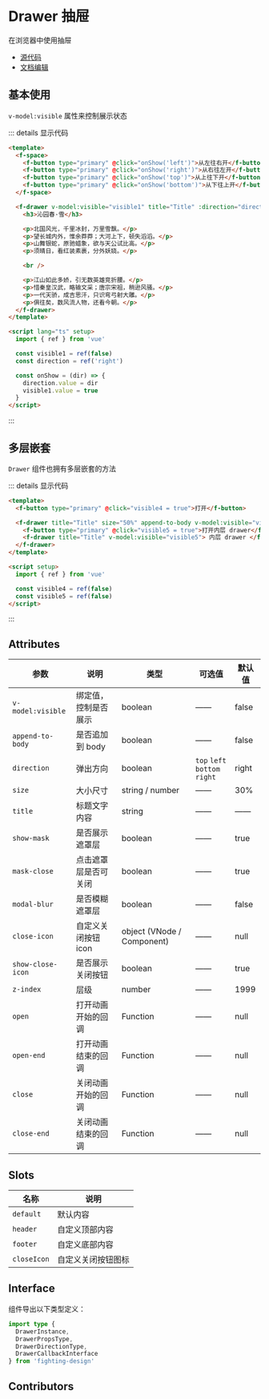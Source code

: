 # Drawer 抽屉

在浏览器中使用抽屉

- [源代码](https://github.com/FightingDesign/fighting-design/tree/master/packages/fighting-design/drawer)
- [文档编辑](https://github.com/FightingDesign/fighting-design/blob/master/docs/docs/components/drawer.md)

## 基本使用

`v-model:visible` 属性来控制展示状态

<demo1-vue />

::: details 显示代码

```html
<template>
  <f-space>
    <f-button type="primary" @click="onShow('left')">从左往右开</f-button>
    <f-button type="primary" @click="onShow('right')">从右往左开</f-button>
    <f-button type="primary" @click="onShow('top')">从上往下开</f-button>
    <f-button type="primary" @click="onShow('bottom')">从下往上开</f-button>
  </f-space>

  <f-drawer v-model:visible="visible1" title="Title" :direction="direction">
    <h3>沁园春·雪</h3>

    <p>北国风光，千里冰封，万里雪飘。</p>
    <p>望长城内外，惟余莽莽；大河上下，顿失滔滔。</p>
    <p>山舞银蛇，原驰蜡象，欲与天公试比高。</p>
    <p>须晴日，看红装素裹，分外妖娆。</p>

    <br />

    <p>江山如此多娇，引无数英雄竞折腰。</p>
    <p>惜秦皇汉武，略输文采；唐宗宋祖，稍逊风骚。</p>
    <p>一代天骄，成吉思汗，只识弯弓射大雕。</p>
    <p>俱往矣，数风流人物，还看今朝。</p>
  </f-drawer>
</template>

<script lang="ts" setup>
  import { ref } from 'vue'

  const visible1 = ref(false)
  const direction = ref('right')

  const onShow = (dir) => {
    direction.value = dir
    visible1.value = true
  }
</script>
```

:::

## 多层嵌套

`Drawer` 组件也拥有多层嵌套的方法

<demo2-vue />

::: details 显示代码

```html
<template>
  <f-button type="primary" @click="visible4 = true">打开</f-button>

  <f-drawer title="Title" size="50%" append-to-body v-model:visible="visible4">
    <f-button type="primary" @click="visible5 = true">打开内层 drawer</f-button>
    <f-drawer title="Title" v-model:visible="visible5"> 内层 drawer </f-drawer>
  </f-drawer>
</template>

<script setup>
  import { ref } from 'vue'

  const visible4 = ref(false)
  const visible5 = ref(false)
</script>
```

:::

## Attributes

| 参数              | 说明                 | 类型                       | 可选值                               | 默认值 |
| ----------------- | -------------------- | -------------------------- | ------------------------------------ | ------ |
| `v-model:visible` | 绑定值，控制是否展示 | boolean                    | ——                                   | false  |
| `append-to-body`  | 是否追加到 body      | boolean                    | ——                                   | false  |
| `direction`       | 弹出方向             | boolean                    | `top` `left` <br /> `bottom` `right` | right  |
| `size`            | 大小尺寸             | string / number            | ——                                   | 30%    |
| `title`           | 标题文字内容         | string                     | ——                                   | ——     |
| `show-mask`       | 是否展示遮罩层       | boolean                    | ——                                   | true   |
| `mask-close`      | 点击遮罩层是否可关闭 | boolean                    | ——                                   | true   |
| `modal-blur`      | 是否模糊遮罩层       | boolean                    | ——                                   | false  |
| `close-icon`      | 自定义关闭按钮 icon  | object (VNode / Component) | ——                                   | null   |
| `show-close-icon` | 是否展示关闭按钮     | boolean                    | ——                                   | true   |
| `z-index`         | 层级                 | number                     | ——                                   | 1999   |
| `open`            | 打开动画开始的回调   | Function                   | ——                                   | null   |
| `open-end`        | 打开动画结束的回调   | Function                   | ——                                   | null   |
| `close`           | 关闭动画开始的回调   | Function                   | ——                                   | null   |
| `close-end`       | 关闭动画结束的回调   | Function                   | ——                                   | null   |

## Slots

| 名称        | 说明               |
| ----------- | ------------------ |
| `default`   | 默认内容           |
| `header`    | 自定义顶部内容     |
| `footer`    | 自定义底部内容     |
| `closeIcon` | 自定义关闭按钮图标 |

## Interface

组件导出以下类型定义：

```ts
import type {
  DrawerInstance,
  DrawerPropsType,
  DrawerDirectionType,
  DrawerCallbackInterface
} from 'fighting-design'
```

## Contributors

<a href="https://github.com/Tyh2001" target="_blank">
  <f-avatar round src="https://avatars.githubusercontent.com/u/73180970?v=4" />
</a>

<a href="https://github.com/wang-zhixin" target="_blank">
  <f-avatar round src="https://avatars.githubusercontent.com/u/50623519?v=4" />
</a>

<script setup>
  import demo1Vue from './_demos/drawer/demo1.vue'
  import demo2Vue from './_demos/drawer/demo2.vue'
</script>
